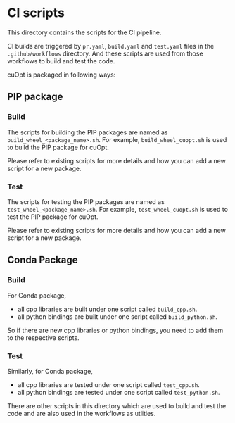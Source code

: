 # CI scripts

This directory contains the scripts for the CI pipeline.

CI builds are triggered by `pr.yaml`, `build.yaml` and `test.yaml` files in the `.github/workflows` directory. And these scripts are used from those workflows to build and test the code.

cuOpt is packaged in following ways:

## PIP package

### Build

The scripts for building the PIP packages are named as `build_wheel_<package_name>.sh`. For example, `build_wheel_cuopt.sh` is used to build the PIP package for cuOpt.

Please refer to existing scripts for more details and how you can add a new script for a new package.

### Test

The scripts for testing the PIP packages are named as `test_wheel_<package_name>.sh`. For example, `test_wheel_cuopt.sh` is used to test the PIP package for cuOpt.

Please refer to existing scripts for more details and how you can add a new script for a new package.

## Conda Package

### Build

For Conda package,

- all cpp libraries are built under one script called `build_cpp.sh`.
- all python bindings are built under one script called `build_python.sh`.

So if there are new cpp libraries or python bindings, you need to add them to the respective scripts.


### Test

Similarly, for Conda package,

- all cpp libraries are tested under one script called `test_cpp.sh`.
- all python bindings are tested under one script called `test_python.sh`.


There are other scripts in this directory which are used to build and test the code and are also used in the workflows as utlities.
